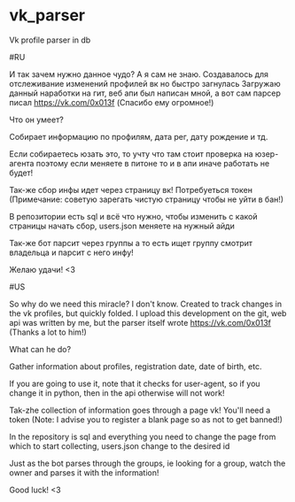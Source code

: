 # vk_parser
Vk profile parser in db

#RU

И так зачем нужно данное чудо? А я сам не знаю.
Создавалось для отслеживание изменений профилей вк но быстро загнулась
Загружаю данный наработки на гит, веб апи был написан мной, а вот сам парсер писал https://vk.com/0x013f (Спасибо ему огромное!)

Что он умеет?

Собирает информацию по профилям, дата рег, дату рождение и тд.

Если собираетесь юзать это, то учту что там стоит проверка на юзер-агента поэтому если меняете в питоне то и в апи иначе работать не будет!

Так-же сбор инфы идет через страницу вк! Потребуеться токен (Примечание: советую зарегать чистую страницу чтобы не уйти в бан!)

В репозитории есть sql и всё что нужно, чтобы изменить с какой страницы начать сбор, users.json меняете на нужный айди

Так-же бот парсит через группы а то есть ищет группу смотрит владельца и парсит с него инфу!


Желаю удачи! <3

#US

So why do we need this miracle? I don't know.
Created to track changes in the vk profiles, but quickly folded.
I upload this development on the git, web api was written by me, but the parser itself wrote https://vk.com/0x013f (Thanks a lot to him!)

What can he do?

Gather information about profiles, registration date, date of birth, etc.

If you are going to use it, note that it checks for user-agent, so if you change it in python, then in the api otherwise will not work!

Tak-zhe collection of information goes through a page vk! You'll need a token (Note: I advise you to register a blank page so as not to get banned!)

In the repository is sql and everything you need to change the page from which to start collecting, users.json change to the desired id

Just as the bot parses through the groups, ie looking for a group, watch the owner and parses it with the information!


Good luck! <3
